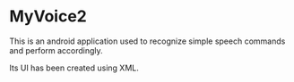 # MyVoice2

This is an android application used to recognize simple speech commands and perform accordingly.

Its UI has been created using XML.
